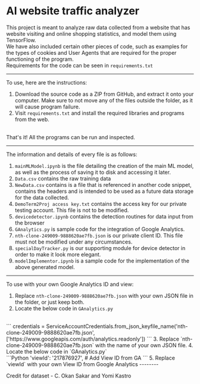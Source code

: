 # AI website traffic analyzer
This project is meant to analyze raw data collected from a website that has website visiting and online shopping statistics, and model them using TensorFlow.
<br>
We have also included certain other pieces of code, such as examples for the types of cookies and User Agents that are required for the proper functioning of the program. 
<br>
Requirements for the code can be seen in `requirements.txt` 

---------------- 

To use, here are the instructions:
<br>
1. Download the source code as a ZIP from GitHub, and extract it onto your computer. Make sure to not move any of the files outside the folder, as it will cause program failure.  
2. Visit `requirements.txt` and install the required libraries and programs from the web. 
<br>
That's it! All the programs can be run and inspected. 

*********************************
The information and details of every file is as follows:
<br>
1. `mainMLModel.ipynb` is the file detailing the creation of the main ML model, as well as the process of saving it to disk and accessing it later. 
2. `Data.csv` contains the raw training data
3. `NewData.csv` contains is a file that is referenced in another code snippet, contains the headers and is intended to be used as a future data storage for the data collected. 
4. `DemoTerm2Proj access key.txt` contains the access key for our private testing account. This file is not to be modified. 
5. `devicedetector.ipynb` contains the detection routines for data input from the browser
6. `GAnalytics.py` is sample code for the integration of Google Analytics.
7. `nth-clone-249009-9888620ae7fb.json` is our private client ID. This file must not be modified under any circumstances. 
8. `specialDayTracker.py` is our supporting module for device detector in order to make it look more elegant.
9. `modelImplementor.ipynb` is a sample code for the implementation of the above generated model. 
---------

To use with your own Google Analytics ID and view:
1. Replace `nth-clone-249009-9888620ae7fb.json` with your own JSON file in the folder, or just keep both. 
2. Locate the below code in `GAnalytics.py`
<br> 
```
credentials = ServiceAccountCredentials.from_json_keyfile_name('nth-clone-249009-9888620ae7fb.json', ['https://www.googleapis.com/auth/analytics.readonly'])
```
3. Replace `nth-clone-249009-9888620ae7fb.json` with the name of your own JSON file. 
4. Locate the below code in `GAnalytics.py` 
<br>
```Python
'viewId': '217876927',  # Add View ID from GA
```
5. Replace `viewId` with your own View ID from Google Analytics 
--------
                                                               
Credit for dataset - C. Okan Sakar and Yomi Kastro

